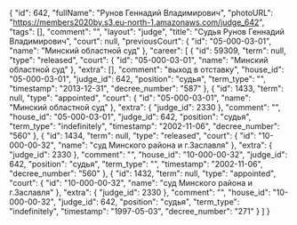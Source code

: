 {
    "id": 642,
    "fullName": "Рунов Геннадий Владимирович",
    "photoURL": "https://members2020by.s3.eu-north-1.amazonaws.com/judge_642",
    "tags": [],
    "comment": "",
    "layout": "judge",
    "title": "Судья Рунов Геннадий Владимирович",
    "court": null,
    "previousCourt": {
        "id": "05-000-03-01",
        "name": "Минский областной суд"
    },
    "career": [
        {
            "id": 59309,
            "term": null,
            "type": "released",
            "court": {
                "id": "05-000-03-01",
                "name": "Минский областной суд"
            },
            "extra": [],
            "comment": "выход в отставку",
            "house_id": "05-000-03-01",
            "judge_id": 642,
            "position": "судья",
            "term_type": "",
            "timestamp": "2013-12-31",
            "decree_number": "587"
        },
        {
            "id": 1433,
            "term": null,
            "type": "appointed",
            "court": {
                "id": "05-000-03-01",
                "name": "Минский областной суд"
            },
            "extra": {
                "judge_id": 2330
            },
            "comment": "",
            "house_id": "05-000-03-01",
            "judge_id": 642,
            "position": "судья",
            "term_type": "indefinitely",
            "timestamp": "2002-11-06",
            "decree_number": "560"
        },
        {
            "id": 1434,
            "term": null,
            "type": "released",
            "court": {
                "id": "10-000-00-32",
                "name": "суд Минского района и г.Заславля"
            },
            "extra": {
                "judge_id": 2330
            },
            "comment": "",
            "house_id": "10-000-00-32",
            "judge_id": 642,
            "position": "судья",
            "term_type": "",
            "timestamp": "2002-11-06",
            "decree_number": "560"
        },
        {
            "id": 1432,
            "term": null,
            "type": "appointed",
            "court": {
                "id": "10-000-00-32",
                "name": "суд Минского района и г.Заславля"
            },
            "extra": {
                "judge_id": 2330
            },
            "comment": "",
            "house_id": "10-000-00-32",
            "judge_id": 642,
            "position": "судья",
            "term_type": "indefinitely",
            "timestamp": "1997-05-03",
            "decree_number": "271"
        }
    ]
}